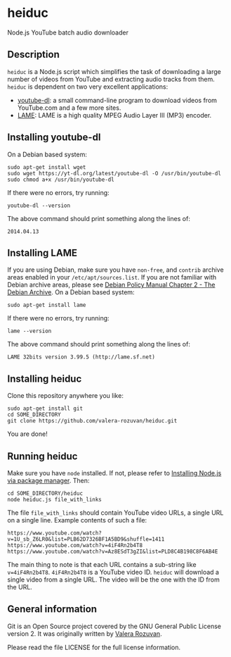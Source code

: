 heiduc
======

Node.js YouTube batch audio downloader

Description
-----------

`heiduc` is a Node.js script which simplifies the task of
downloading a large number of videos from YouTube and extracting
audio tracks from them. `heiduc` is dependent on two very excellent
applications:

- [youtube-dl](http://rg3.github.io/youtube-dl): a small command-line
program to download videos from YouTube.com and a few more sites.
- [LAME](http://lame.sourceforge.net): LAME is a high quality MPEG
Audio Layer III (MP3) encoder.

Installing youtube-dl
---------------------

On a Debian based system:

    sudo apt-get install wget
    sudo wget https://yt-dl.org/latest/youtube-dl -O /usr/bin/youtube-dl
    sudo chmod a+x /usr/bin/youtube-dl

If there were no errors, try running:

    youtube-dl --version

The above command should print something along the lines of:

    2014.04.13

Installing LAME
---------------

If you are using Debian, make sure you have `non-free`, and `contrib`
archive areas enabled in your `/etc/apt/sources.list`. If you are not
familiar with Debian archive areas, please see
[Debian Policy Manual Chapter 2 - The Debian Archive](https://www.debian.org/doc/debian-policy/ch-archive.html). On a Debian based system:

    sudo apt-get install lame

If there were no errors, try running:

    lame --version

The above command should print something along the lines of:

    LAME 32bits version 3.99.5 (http://lame.sf.net)

Installing heiduc
-----------------

Clone this repository anywhere you like:

    sudo apt-get install git
    cd SOME_DIRECTORY
    git clone https://github.com/valera-rozuvan/heiduc.git

You are done!

Running heiduc
--------------

Make sure you have `node` installed. If not, please refer to
[Installing Node.js via package manager](https://github.com/joyent/node/wiki/Installing-Node.js-via-package-manager). Then:

    cd SOME_DIRECTORY/heiduc
    node heiduc.js file_with_links

The file `file_with_links` should contain YouTube video URLs, a single
URL on a single line. Example contents of such a file:

    https://www.youtube.com/watch?v=1U_sb_Z6LR0&list=PLB62D7326BF1A5BD9&shuffle=1411
    https://www.youtube.com/watch?v=4iF4Rn2b4T8
    https://www.youtube.com/watch?v=Az8ESdT3gZI&list=PLD8C4B198C8F6AB4E

The main thing to note is that each URL contains a sub-string like
`v=4iF4Rn2b4T8`. `4iF4Rn2b4T8` is a YouTube video ID. `heiduc` will download
a single video from a single URL. The video will be the one with the ID from
the URL.

General information
-------------------

Git is an Open Source project covered by the GNU General Public
License version 2. It was originally written by
<a href="http://valera.rozuvan.net/">Valera Rozuvan</a>.

Please read the file LICENSE for the full license information.
